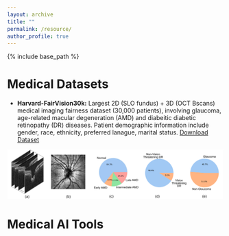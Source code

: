 ```yaml
---
layout: archive
title: ""
permalink: /resource/ 
author_profile: true
---
```


{% include base_path %}

Medical Datasets
======

- **Harvard-FairVision30k:** Largest 2D (SLO fundus) + 3D (OCT Bscans) medical imaging fairness dataset (30,000 patients), involving glaucoma, age-related macular degeneration (AMD)  and diabeitic diabetic retinopathy (DR) diseases. Patient demographic information include gender, race, ethnicity, preferred lanague, marital status. [Download Dataset](http://ophai.hms.harvard.edu/datasets/harvard-fairvision30k)

<p align="center">
    <img src="/images/img/project/fairvision.png" width="700">
</p>

Medical AI Tools
======
